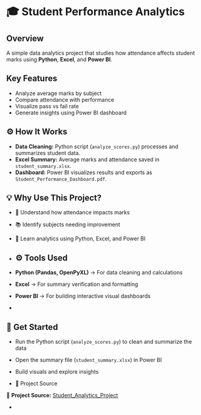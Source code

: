 # 🎓 Student Performance Analytics

##  Overview
A simple data analytics project that studies how attendance affects student marks using **Python**, **Excel**, and **Power BI**.

##  Key Features
- Analyze average marks by subject  
- Compare attendance with performance  
- Visualize pass vs fail rate  
- Generate insights using Power BI dashboard  

## ⚙️ How It Works
- **Data Cleaning:** Python script (`analyze_scores.py`) processes and summarizes student data.  
- **Excel Summary:** Average marks and attendance saved in `student_summary.xlsx`.  
- **Dashboard:** Power BI visualizes results and exports as `Student_Performance_Dashboard.pdf`.  

## 💡 Why Use This Project?
- 🎯 Understand how attendance impacts marks  
- 📚 Identify subjects needing improvement  
- 💼 Learn analytics using Python, Excel, and Power BI

- ## ⚙️ Tools Used
-  **Python (Pandas, OpenPyXL)** → For data cleaning and calculations  
- **Excel** → For summary verification and formatting  
- **Power BI** → For building interactive visual dashboards  
- 
## 🚀 Get Started
- Run the Python script (`analyze_scores.py`) to clean and summarize the data  
- Open the summary file (`student_summary.xlsx`) in Power BI  
- Build visuals and explore insights

- 🔗 Project Source

🔗 **Project Source:** [Student_Analytics_Project](https://github.com/Sahana174/Student_Analytics_Project)

- 
